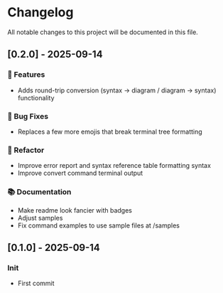 # Changelog

All notable changes to this project will be documented in this file.

## [0.2.0] - 2025-09-14

### 🚀 Features

- Adds round-trip conversion (syntax -> diagram / diagram -> syntax) functionality

### 🐛 Bug Fixes

- Replaces a few more emojis that break terminal tree formatting

### 🚜 Refactor

- Improve error report and syntax reference table formatting syntax
- Improve convert command terminal output

### 📚 Documentation

- Make readme look fancier with badges
- Adjust samples
- Fix command examples to use sample files at /samples

## [0.1.0] - 2025-09-14

### Init

- First commit

<!-- generated by git-cliff -->
